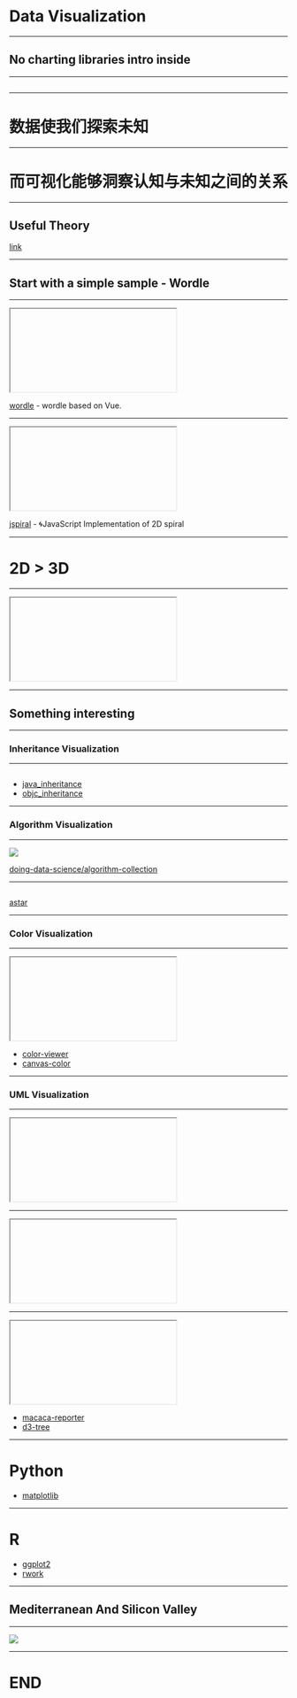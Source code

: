# Data Visualization

- - -

## No charting libraries intro inside

- - -

<img data-src="//wx1.sinaimg.cn/large/6d308bd9gy1fn4u7o5xd1j205k05k0si.jpg" style="width: 260px;" />

- - -

# 数据使我们探索未知

- - -

# 而可视化能够洞察认知与未知之间的关系

- - -

## Useful Theory

[link](https://antv.alipay.com/zh-cn/vis/index.html)

- - -

## Start with a simple sample - Wordle

- - -

<iframe data-src="//xudafeng.github.io/wordle"></iframe>

[wordle](//github.com/xudafeng/wordle) - wordle based on Vue.

- - -

<iframe data-src="//xudafeng.github.io/jspiral"></iframe>

[jspiral](//github.com/xudafeng/jspiral) - 🌀JavaScript Implementation of 2D spiral

- - -

# 2D > 3D

- - -

<iframe data-src="//xudafeng.github.io/wordle/3d"></iframe>

- - -

## Something interesting

- - -

### Inheritance Visualization

- - -

<img data-src="//ww2.sinaimg.cn/large/6d308bd9gw1f0c1u7y1tbj21eq12ctt0.jpg" style="width: 600px" />

- [java_inheritance](//github.com/doing-data-science/java_inheritance)
- [objc_inheritance](//github.com/doing-data-science/objc_inheritance)

- - -

### Algorithm Visualization

- - -

![](//ww1.sinaimg.cn/large/6d308bd9gw1fauyb4ybb7g20x40k0e84.gif)

[doing-data-science/algorithm-collection](//github.com/doing-data-science/algorithm-collection)

- - -

<img data-src="//ww4.sinaimg.cn/large/6d308bd9gw1fauyb66cehg20jo0k0qv8.gif" style="width: 600px;"/>

[astar](//pillowjs.github.io/pillow-sample/astar/)

- - -

### Color Visualization

- - -

<iframe data-src="//xudafeng.github.io/color-viewer"></iframe>

- [color-viewer](//github.com/xudafeng/color-viewer)
- [canvas-color](//github.com/xudafeng/canvas-color)

- - -

### UML Visualization

- - -

<iframe data-src="//xudafeng.github.io/umlplot/plantuml.html"></iframe>

- - -

<iframe data-src="//xudafeng.github.io/umlplot/mermaid.html"></iframe>

- - -

<iframe data-src="//zhuyali.github.io/d3-tree"></iframe>

- [macaca-reporter](//github.com/macacajs/macaca-reporter)
- [d3-tree](//github.com/zhuyali/d3-tree)

- - -

# Python

- [matplotlib](//github.com/matplotlib/matplotlib)

- - -

# R

- [ggplot2](//github.com/tidyverse/ggplot2)
- [rwork](//github.com/xudafeng/rwork)

- - -

## Mediterranean And Silicon Valley

- - -

![](//wx3.sinaimg.cn/large/6d308bd9gy1fn4ucndp4gj20dw09vdfv.jpg)

- - -

# END
